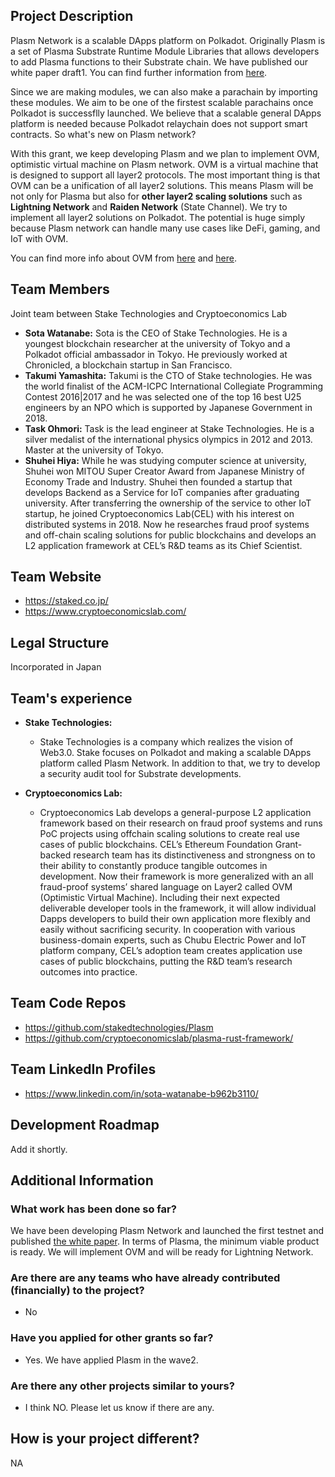 ## Project Description

Plasm Network is a scalable DApps platform on Polkadot. Originally Plasm is a set of Plasma Substrate Runtime Module Libraries that allows developers to add Plasma functions to their Substrate chain. We have published our white paper draft1. You can find further information from [here](https://github.com/stakedtechnologies/plasmdocs/blob/master/wp/en.pdf).

Since we are making modules, we can also make a parachain by importing these modules. We aim to be one of the firstest scalable parachains once Polkadot is successflly launched. We believe that a scalable general DApps platform is needed because Polkadot relaychain does not support smart contracts. So what's new on Plasm network?  

With this grant, we keep developing Plasm and we plan to implement OVM, optimistic virtual machine on Plasm network. OVM is a virtual machine that is designed to support all layer2 protocols. The most important thing is that OVM can be a unification of all layer2 solutions. This means Plasm will be not only for Plasma but also for **other layer2 scaling solutions** such as **Lightning Network** and **Raiden Network** (State Channel). We try to implement all layer2 solutions on Polkadot. The potential is huge simply because Plasm network can handle many use cases like DeFi, gaming, and IoT with OVM. 

You can find more info about OVM from [here](https://medium.com/staked-technologies/the-scalable-dapps-platform-on-polkadot-b31fbe1b786b) and [here](https://medium.com/plasma-group/introducing-the-ovm-db253287af50).

## Team Members

Joint team between Stake Technologies and Cryptoeconomics Lab

* **Sota Watanabe:** Sota is the CEO of Stake Technologies. He is a youngest blockchain researcher at the university of Tokyo and a Polkadot official ambassador in Tokyo. He previously worked at Chronicled, a blockchain startup in San Francisco.
* **Takumi Yamashita:** Takumi is the CTO of Stake technologies. He was the world finalist of the ACM-ICPC International Collegiate Programming Contest 2016|2017 and he was selected one of the top 16 best U25 engineers by an NPO which is supported by Japanese Government in 2018.
* **Task Ohmori:** Task is the lead engineer at Stake Technologies. He is a silver medalist of the international physics olympics in 2012 and 2013. Master at the university of Tokyo. 
* **Shuhei Hiya:** While he was studying computer science at university, Shuhei won MITOU Super Creator Award from Japanese Ministry of Economy Trade and Industry.  Shuhei then founded a startup that develops Backend as a Service for IoT companies after graduating university. After transferring the ownership of the service to other IoT startup, he joined Cryptoeconomics Lab(CEL) with his interest on distributed systems in 2018.  Now he researches fraud proof systems and off-chain scaling solutions for public blockchains and develops an L2 application framework at CEL’s R&D teams as its Chief Scientist.

## Team Website

* https://staked.co.jp/ 
* https://www.cryptoeconomicslab.com/

## Legal Structure

Incorporated in Japan

## Team's experience

* **Stake Technologies:**
    * Stake Technologies is a company which realizes the vision of Web3.0. Stake focuses on Polkadot and making a scalable DApps platform called Plasm Network. In addition to that, we try to develop a security audit tool for Substrate developments. 

* **Cryptoeconomics Lab:**
    * Cryptoeconomics Lab develops a general-purpose L2 application framework based on their research on fraud proof systems and runs PoC projects using offchain scaling solutions to create real use cases of public blockchains. CEL’s Ethereum Foundation Grant-backed research team has its distinctiveness and strongness on to their ability to constantly produce tangible outcomes in development. Now their framework is more generalized with an all fraud-proof systems’ shared language on Layer2 called OVM (Optimistic Virtual Machine). Including their next expected deliverable developer tools in the framework, it will allow individual Dapps developers to build their own application more flexibly and easily without sacrificing security. In cooperation with various business-domain experts, such as Chubu Electric Power and IoT platform company, CEL’s adoption team creates application use cases of public blockchains, putting the R&D team’s research outcomes into practice.

## Team Code Repos

* https://github.com/stakedtechnologies/Plasm
* https://github.com/cryptoeconomicslab/plasma-rust-framework/

## Team LinkedIn Profiles

* https://www.linkedin.com/in/sota-watanabe-b962b3110/

## Development Roadmap

Add it shortly. 

## Additional Information

### What work has been done so far?

We have been developing Plasm Network and launched the first testnet and published [the white paper](https://github.com/stakedtechnologies/plasmdocs/blob/master/wp/en.pdf). In terms of Plasma, the minimum viable product is ready. We will implement OVM and will be ready for Lightning Network.

### Are there are any teams who have already contributed (financially) to the project?

* No

### Have you applied for other grants so far?

* Yes. We have applied Plasm in the wave2.

### Are there any other projects similar to yours?

* I think NO. Please let us know if there are any.

## How is your project different?

NA